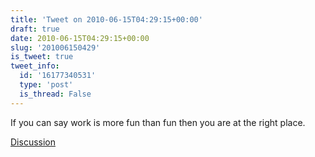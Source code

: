 ```yaml
---
title: 'Tweet on 2010-06-15T04:29:15+00:00'
draft: true
date: 2010-06-15T04:29:15+00:00
slug: '201006150429'
is_tweet: true
tweet_info:
  id: '16177340531'
  type: 'post'
  is_thread: False
---
```




If you can say work is more fun than fun then you are at the right place.

[Discussion](https://x.com/sytelus/status/16177340531)
